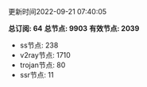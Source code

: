 更新时间2022-09-21 07:40:05

**总订阅: 64**
**总节点: 9903**
**有效节点: 2039**
- ss节点: 238
- v2ray节点: 1710
- trojan节点: 80
- ssr节点: 11
